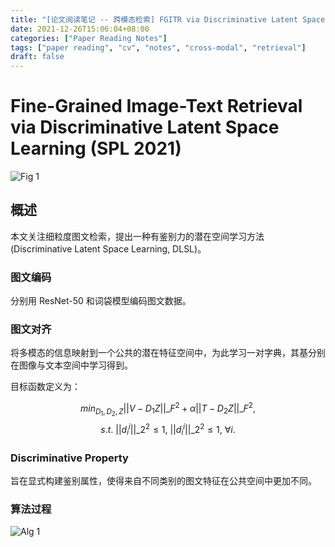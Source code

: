 ```yaml
---
title: "[论文阅读笔记 -- 跨模态检索] FGITR via Discriminative Latent Space Learning (SPL 2021)"
date: 2021-12-26T15:06:04+08:00
categories: ["Paper Reading Notes"]
tags: ["paper reading", "cv", "notes", "cross-modal", "retrieval"]
draft: false
---
```


# Fine-Grained Image-Text Retrieval via Discriminative Latent Space Learning (SPL 2021)

![Fig 1](/images/2021/PRN143/1.png)

## 概述

本文关注细粒度图文检索，提出一种有鉴别力的潜在空间学习方法 (Discriminative Latent Space Learning, DLSL)。  

### 图文编码

分别用 ResNet-50 和词袋模型编码图文数据。  

### 图文对齐

将多模态的信息映射到一个公共的潜在特征空间中，为此学习一对字典，其基分别在图像与文本空间中学习得到。  

目标函数定义为：  

$$min_{D_{1}, D_{2}, Z} ||V - D_{1}Z||\_{F}^2 + \alpha ||T - D_{2}Z||\_{F}^2,$$
$$s.t. \ ||d_{i}^i||\_{2}^2 \le 1, \ ||d_{i}^i||\_{2}^2 \le 1, \ \forall i.$$ 

### Discriminative Property

旨在显式构建鉴别属性，使得来自不同类别的图文特征在公共空间中更加不同。  

### 算法过程

![Alg 1](/images/2021/PRN143/A1.png)
